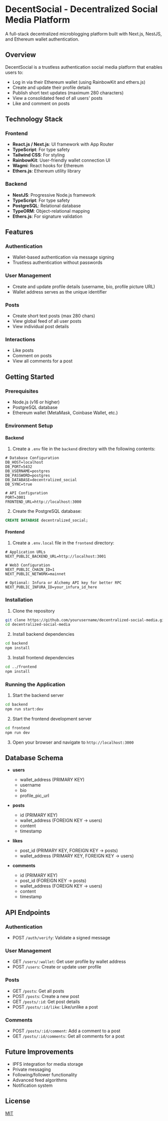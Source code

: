 # DecentSocial - Decentralized Social Media Platform

A full-stack decentralized microblogging platform built with Next.js, NestJS, and Ethereum wallet authentication.

## Overview

DecentSocial is a trustless authentication social media platform that enables users to:

- Log in via their Ethereum wallet (using RainbowKit and ethers.js)
- Create and update their profile details
- Publish short text updates (maximum 280 characters)
- View a consolidated feed of all users' posts
- Like and comment on posts

## Technology Stack

### Frontend
- **React.js / Next.js**: UI framework with App Router
- **TypeScript**: For type safety
- **Tailwind CSS**: For styling
- **RainbowKit**: User-friendly wallet connection UI
- **Wagmi**: React hooks for Ethereum
- **Ethers.js**: Ethereum utility library

### Backend
- **NestJS**: Progressive Node.js framework
- **TypeScript**: For type safety
- **PostgreSQL**: Relational database
- **TypeORM**: Object-relational mapping
- **Ethers.js**: For signature validation

## Features

### Authentication
- Wallet-based authentication via message signing
- Trustless authentication without passwords

### User Management
- Create and update profile details (username, bio, profile picture URL)
- Wallet address serves as the unique identifier

### Posts
- Create short text posts (max 280 chars)
- View global feed of all user posts
- View individual post details

### Interactions
- Like posts
- Comment on posts
- View all comments for a post

## Getting Started

### Prerequisites

- Node.js (v16 or higher)
- PostgreSQL database
- Ethereum wallet (MetaMask, Coinbase Wallet, etc.)

### Environment Setup

#### Backend

1. Create a `.env` file in the `backend` directory with the following contents:

```
# Database Configuration
DB_HOST=localhost
DB_PORT=5432
DB_USERNAME=postgres
DB_PASSWORD=postgres
DB_DATABASE=decentralized_social
DB_SYNC=true

# API Configuration
PORT=3001
FRONTEND_URL=http://localhost:3000
```

2. Create the PostgreSQL database:

```sql
CREATE DATABASE decentralized_social;
```

#### Frontend

1. Create a `.env.local` file in the `frontend` directory:

```
# Application URLs
NEXT_PUBLIC_BACKEND_URL=http://localhost:3001

# Web3 Configuration
NEXT_PUBLIC_CHAIN_ID=1
NEXT_PUBLIC_NETWORK=mainnet

# Optional: Infura or Alchemy API key for better RPC 
NEXT_PUBLIC_INFURA_ID=your_infura_id_here
```

### Installation

1. Clone the repository
```bash
git clone https://github.com/yourusername/decentralized-social-media.git
cd decentralized-social-media
```

2. Install backend dependencies
```bash
cd backend
npm install
```

3. Install frontend dependencies
```bash
cd ../frontend
npm install
```

### Running the Application

1. Start the backend server
```bash
cd backend
npm run start:dev
```

2. Start the frontend development server
```bash
cd frontend
npm run dev
```

3. Open your browser and navigate to `http://localhost:3000`

## Database Schema

- **users**
  - wallet_address (PRIMARY KEY)
  - username
  - bio
  - profile_pic_url

- **posts**
  - id (PRIMARY KEY)
  - wallet_address (FOREIGN KEY → users)
  - content
  - timestamp

- **likes**
  - post_id (PRIMARY KEY, FOREIGN KEY → posts)
  - wallet_address (PRIMARY KEY, FOREIGN KEY → users)

- **comments**
  - id (PRIMARY KEY)
  - post_id (FOREIGN KEY → posts)
  - wallet_address (FOREIGN KEY → users)
  - content
  - timestamp

## API Endpoints

### Authentication
- POST `/auth/verify`: Validate a signed message

### User Management
- GET `/users/:wallet`: Get user profile by wallet address
- POST `/users`: Create or update user profile

### Posts
- GET `/posts`: Get all posts
- POST `/posts`: Create a new post
- GET `/posts/:id`: Get post details
- POST `/posts/:id/like`: Like/unlike a post

### Comments
- POST `/posts/:id/comment`: Add a comment to a post
- GET `/posts/:id/comments`: Get all comments for a post

## Future Improvements

- IPFS integration for media storage
- Private messaging
- Following/follower functionality
- Advanced feed algorithms
- Notification system

## License

[MIT](LICENSE)
